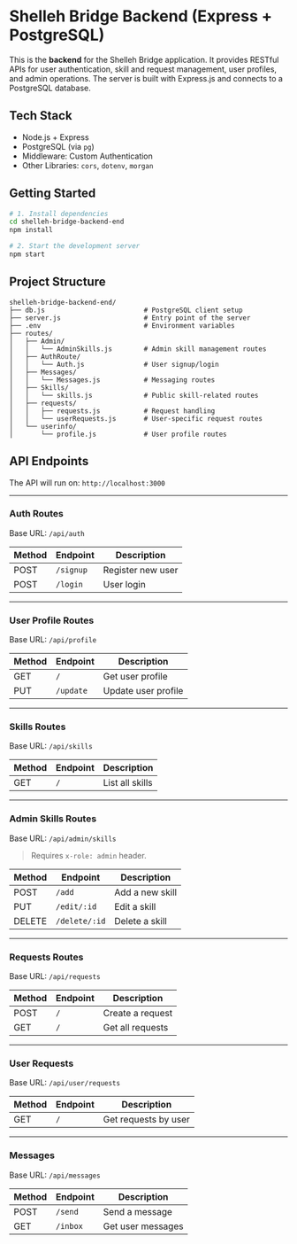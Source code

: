# Shelleh Bridge Backend (Express + PostgreSQL)

This is the **backend** for the Shelleh Bridge application. It provides RESTful APIs for user authentication, skill and request management, user profiles, and admin operations. The server is built with Express.js and connects to a PostgreSQL database.

## Tech Stack

- Node.js + Express
- PostgreSQL (via `pg`)
- Middleware: Custom Authentication
- Other Libraries: `cors`, `dotenv`, `morgan`

## Getting Started

```bash
# 1. Install dependencies
cd shelleh-bridge-backend-end
npm install

# 2. Start the development server
npm start
```

## Project Structure

```
shelleh-bridge-backend-end/
├── db.js                         # PostgreSQL client setup
├── server.js                     # Entry point of the server
├── .env                          # Environment variables
├── routes/
│   ├── Admin/
│   │   └── AdminSkills.js        # Admin skill management routes
│   ├── AuthRoute/
│   │   └── Auth.js               # User signup/login
│   ├── Messages/
│   │   └── Messages.js           # Messaging routes
│   ├── Skills/
│   │   └── skills.js             # Public skill-related routes
│   ├── requests/
│   │   ├── requests.js           # Request handling
│   │   └── userRequests.js       # User-specific request routes
│   └── userinfo/
│       └── profile.js            # User profile routes
```

## API Endpoints

The API will run on: `http://localhost:3000`

---

### Auth Routes  
Base URL: `/api/auth`

| Method | Endpoint     | Description          |
|--------|--------------|----------------------|
| POST   | `/signup`    | Register new user    |
| POST   | `/login`     | User login           |

---

### User Profile Routes  
Base URL: `/api/profile`

| Method | Endpoint     | Description             |
|--------|--------------|-------------------------|
| GET    | `/`          | Get user profile        |
| PUT    | `/update`    | Update user profile     |

---

### Skills Routes  
Base URL: `/api/skills`

| Method | Endpoint     | Description             |
|--------|--------------|-------------------------|
| GET    | `/`          | List all skills         |

---

### Admin Skills Routes  
Base URL: `/api/admin/skills`

> Requires `x-role: admin` header.

| Method | Endpoint     | Description             |
|--------|--------------|-------------------------|
| POST   | `/add`       | Add a new skill         |
| PUT    | `/edit/:id`  | Edit a skill            |
| DELETE | `/delete/:id`| Delete a skill          |

---

### Requests Routes  
Base URL: `/api/requests`

| Method | Endpoint      | Description               |
|--------|---------------|---------------------------|
| POST   | `/`           | Create a request          |
| GET    | `/`           | Get all requests          |

---

### User Requests  
Base URL: `/api/user/requests`

| Method | Endpoint     | Description               |
|--------|--------------|---------------------------|
| GET    | `/`          | Get requests by user      |

---

### Messages  
Base URL: `/api/messages`

| Method | Endpoint     | Description               |
|--------|--------------|---------------------------|
| POST   | `/send`      | Send a message            |
| GET    | `/inbox`     | Get user messages         |
